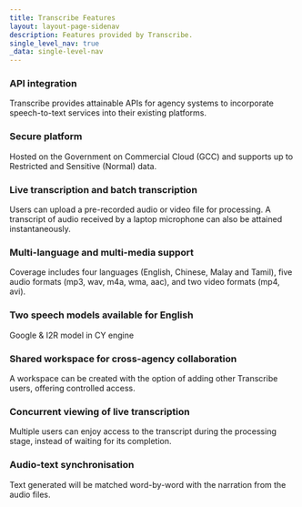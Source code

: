 ```yaml
---
title: Transcribe Features
layout: layout-page-sidenav
description: Features provided by Transcribe.
single_level_nav: true
_data: single-level-nav
---
```


### API integration
Transcribe provides attainable APIs for agency systems to incorporate speech-to-text services into their existing platforms. 

### Secure platform
Hosted on the Government on Commercial Cloud (GCC) and supports up to Restricted and Sensitive (Normal) data. 

### Live transcription and batch transcription 
Users can upload a pre-recorded audio or video file for processing. A transcript of audio received by a laptop microphone can also be attained instantaneously. 

### Multi-language and multi-media support
Coverage includes four languages (English, Chinese, Malay and Tamil), five audio formats (mp3, wav, m4a, wma, aac), and two video formats (mp4, avi). 

### Two speech models available for English 
Google & I2R model in CY engine 

### Shared workspace for cross-agency collaboration 
A workspace can be created with the option of adding other Transcribe users, offering controlled access. 

### Concurrent viewing of live transcription 
Multiple users can enjoy access to the transcript during the processing stage, instead of waiting for its completion. 

### Audio-text synchronisation 
Text generated will be matched word-by-word with the narration from the audio files.

